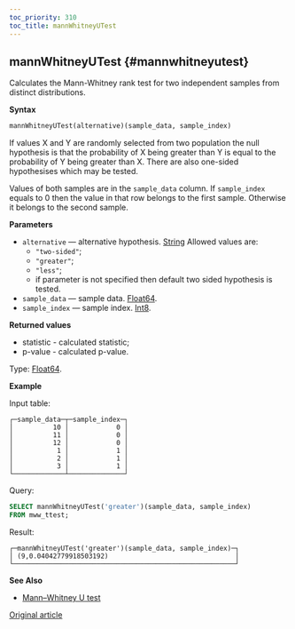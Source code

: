 ```yaml
---
toc_priority: 310
toc_title: mannWhitneyUTest
---
```


## mannWhitneyUTest {#mannwhitneyutest}

Calculates the Mann-Whitney rank test for two independent samples from distinct distributions.

**Syntax**

``` sql
mannWhitneyUTest(alternative)(sample_data, sample_index)
```
If values X and Y are randomly selected from two population the null hypothesis is that the probability of X being greater than Y is equal to the probability of Y being greater than X. There are also one-sided hypothesises which may be tested.
  
Values of both samples are in the `sample_data` column. If `sample_index` equals to 0 then the value in that row belongs to the first sample. Otherwise it belongs to the second sample. 


**Parameters**

-   `alternative` — alternative hypothesis. [String](../../../sql-reference/data-types/string.md) Allowed values are:
    -   `"two-sided"`;
    -   `"greater"`;
    -   `"less"`;
    -   if parameter is not specified then default two sided hypothesis is tested.
-   `sample_data` — sample data. [Float64](../../../sql-reference/data-types/float.md).
-   `sample_index` — sample index. [Int8](../../../sql-reference/data-types/int-uint.md).

**Returned values**

-   statistic - calculated statistic;
-   p-value - calculated p-value.

Type: [Float64](../../../sql-reference/data-types/float.md).


**Example**

Input table:

``` text
┌─sample_data─┬─sample_index─┐
│          10 │            0 │
│          11 │            0 │
│          12 │            0 │
│           1 │            1 │
│           2 │            1 │
│           3 │            1 │
└─────────────┴──────────────┘
```

Query:

``` sql
SELECT mannWhitneyUTest('greater')(sample_data, sample_index)
FROM mww_ttest;
```

Result:

``` text
┌─mannWhitneyUTest('greater')(sample_data, sample_index)─┐
│ (9,0.04042779918503192)                                │
└────────────────────────────────────────────────────────┘
```

**See Also**

-   [Mann–Whitney U test](https://en.wikipedia.org/wiki/Mann%E2%80%93Whitney_U_test)

[Original article](https://clickhouse.tech/docs/en/sql-reference/aggregate-functions/reference/mannwhitneyutest/) <!--hide-->